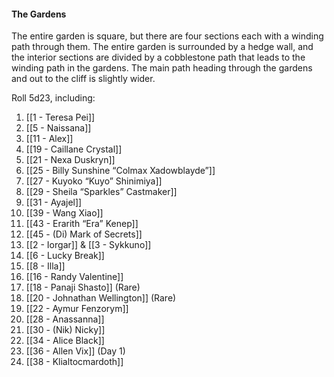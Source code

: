#### The Gardens

The entire garden is square, but there are four sections each with a winding path through them. The entire garden is surrounded by a hedge wall, and the interior sections are divided by a cobblestone path that leads to the winding path in the gardens. The main path heading through the gardens and out to the cliff is slightly wider. 

  

Roll 5d23, including: 
1. [[1 - Teresa Pei]] 
2. [[5 - Naissana]]
3. [[11 - Alex]]
4. [[19 - Caillane Crystal]] 
5. [[21 - Nexa Duskryn]]
6. [[25 - Billy Sunshine “Colmax Xadowblayde”]]
7. [[27 - Kuyoko “Kuyo” Shinimiya]]
8. [[29 - Sheila “Sparkles” Castmaker]] 
9. [[31 - Ayajel]]
10. [[39 - Wang Xiao]]
11. [[43 - Erarith “Era” Kenep]] 
12. [[45 - (Di) Mark of Secrets]]
13. [[2 - Iorgar]] & [[3 - Sykkuno]] 
14. [[6 - Lucky Break]]
15. [[8 - Illa]]
16. [[16 - Randy Valentine]]
17. [[18 - Panaji Shasto]] (Rare)
18. [[20 - Johnathan Wellington]] (Rare)
19. [[22 - Aymur Fenzorym]]
20. [[28 - Anassanna]]
21. [[30 - (Nik) Nicky]]
22. [[34 - Alice Black]]
23. [[36 - Allen Vix]] (Day 1)
24. [[38 - Klialtocmardoth]]


  